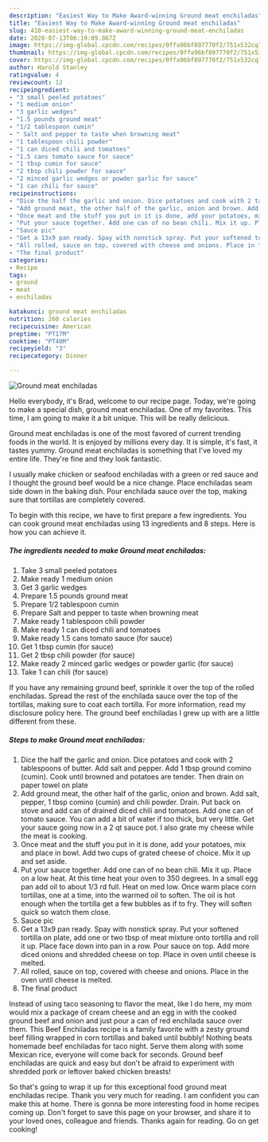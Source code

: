```yaml
---
description: "Easiest Way to Make Award-winning Ground meat enchiladas"
title: "Easiest Way to Make Award-winning Ground meat enchiladas"
slug: 410-easiest-way-to-make-award-winning-ground-meat-enchiladas
date: 2020-07-13T06:19:09.867Z
image: https://img-global.cpcdn.com/recipes/0ffa96bf897770f2/751x532cq70/ground-meat-enchiladas-recipe-main-photo.jpg
thumbnail: https://img-global.cpcdn.com/recipes/0ffa96bf897770f2/751x532cq70/ground-meat-enchiladas-recipe-main-photo.jpg
cover: https://img-global.cpcdn.com/recipes/0ffa96bf897770f2/751x532cq70/ground-meat-enchiladas-recipe-main-photo.jpg
author: Harold Stanley
ratingvalue: 4
reviewcount: 12
recipeingredient:
- "3 small peeled potatoes"
- "1 medium onion"
- "3 garlic wedges"
- "1.5 pounds ground meat"
- "1/2 tablespoon cumin"
- " Salt and pepper to taste when browning meat"
- "1 tablespoon chili powder"
- "1 can diced chili and tomatoes"
- "1.5 cans tomato sauce for sauce"
- "1 tbsp cumin for sauce"
- "2 tbsp chili powder for sauce"
- "2 minced garlic wedges or powder garlic for sauce"
- "1 can chili for sauce"
recipeinstructions:
- "Dice the half the garlic and onion. Dice potatoes and cook with 2 tablespoons of butter. Add salt and pepper. Add 1 tbsp ground comino (cumin). Cook until browned and potatoes are tender. Then drain on paper towel on plate"
- "Add ground meat, the other half of the garlic, onion and brown. Add salt, pepper, 1 tbsp comino (cumin) and chili powder. Drain. Put back on stove and add can of drained diced chili and tomatoes. Add one can of tomato sauce. You can add a bit of water if too thick, but very little. Get your sauce going now in a 2 qt sauce pot. I also grate my cheese while the meat is cooking."
- "Once meat and the stuff you put in it is done, add your potatoes, mix and place in bowl. Add two cups of grated cheese of choice. Mix it up and set aside."
- "Put your sauce together. Add one can of no bean chili. Mix it up. Place on a low heat. At this time heat your oven to 350 degrees. In a small egg pan add oil to about 1/3 rd full. Heat on med low. Once warm place corn tortillas, one at a time, into the warmed oil to soften. The oil is hot enough when the tortilla get a few bubbles as if to fry. They will soften quick so watch them close."
- "Sauce pic"
- "Get a 13x9 pan ready. Spay with nonstick spray. Put your softened tortilla on plate, add one or two tbsp of meat mixture onto tortilla and roll it up. Place face down into pan in a row. Pour sauce on top. Add more diced onions and shredded cheese on top. Place in oven until cheese is melted."
- "All rolled, sauce on top, covered with cheese and onions. Place in the oven until cheese is melted."
- "The final product"
categories:
- Recipe
tags:
- ground
- meat
- enchiladas

katakunci: ground meat enchiladas 
nutrition: 260 calories
recipecuisine: American
preptime: "PT17M"
cooktime: "PT40M"
recipeyield: "3"
recipecategory: Dinner

---
```



![Ground meat enchiladas](https://img-global.cpcdn.com/recipes/0ffa96bf897770f2/751x532cq70/ground-meat-enchiladas-recipe-main-photo.jpg)

Hello everybody, it's Brad, welcome to our recipe page. Today, we're going to make a special dish, ground meat enchiladas. One of my favorites. This time, I am going to make it a bit unique. This will be really delicious.

Ground meat enchiladas is one of the most favored of current trending foods in the world. It is enjoyed by millions every day. It is simple, it's fast, it tastes yummy. Ground meat enchiladas is something that I've loved my entire life. They're fine and they look fantastic.

I usually make chicken or seafood enchiladas with a green or red sauce and I thought the ground beef would be a nice change. Place enchiladas seam side down in the baking dish. Pour enchilada sauce over the top, making sure that tortillas are completely covered.


To begin with this recipe, we have to first prepare a few ingredients. You can cook ground meat enchiladas using 13 ingredients and 8 steps. Here is how you can achieve it.

<!--inarticleads1-->

##### The ingredients needed to make Ground meat enchiladas:

1. Take 3 small peeled potatoes
1. Make ready 1 medium onion
1. Get 3 garlic wedges
1. Prepare 1.5 pounds ground meat
1. Prepare 1/2 tablespoon cumin
1. Prepare  Salt and pepper to taste when browning meat
1. Make ready 1 tablespoon chili powder
1. Make ready 1 can diced chili and tomatoes
1. Make ready 1.5 cans tomato sauce (for sauce)
1. Get 1 tbsp cumin (for sauce)
1. Get 2 tbsp chili powder (for sauce)
1. Make ready 2 minced garlic wedges or powder garlic (for sauce)
1. Take 1 can chili (for sauce)


If you have any remaining ground beef, sprinkle it over the top of the rolled enchiladas. Spread the rest of the enchilada sauce over the top of the tortillas, making sure to coat each tortilla. For more information, read my disclosure policy here. The ground beef enchiladas I grew up with are a little different from these. 

<!--inarticleads2-->

##### Steps to make Ground meat enchiladas:

1. Dice the half the garlic and onion. Dice potatoes and cook with 2 tablespoons of butter. Add salt and pepper. Add 1 tbsp ground comino (cumin). Cook until browned and potatoes are tender. Then drain on paper towel on plate
1. Add ground meat, the other half of the garlic, onion and brown. Add salt, pepper, 1 tbsp comino (cumin) and chili powder. Drain. Put back on stove and add can of drained diced chili and tomatoes. Add one can of tomato sauce. You can add a bit of water if too thick, but very little. Get your sauce going now in a 2 qt sauce pot. I also grate my cheese while the meat is cooking.
1. Once meat and the stuff you put in it is done, add your potatoes, mix and place in bowl. Add two cups of grated cheese of choice. Mix it up and set aside.
1. Put your sauce together. Add one can of no bean chili. Mix it up. Place on a low heat. At this time heat your oven to 350 degrees. In a small egg pan add oil to about 1/3 rd full. Heat on med low. Once warm place corn tortillas, one at a time, into the warmed oil to soften. The oil is hot enough when the tortilla get a few bubbles as if to fry. They will soften quick so watch them close.
1. Sauce pic
1. Get a 13x9 pan ready. Spay with nonstick spray. Put your softened tortilla on plate, add one or two tbsp of meat mixture onto tortilla and roll it up. Place face down into pan in a row. Pour sauce on top. Add more diced onions and shredded cheese on top. Place in oven until cheese is melted.
1. All rolled, sauce on top, covered with cheese and onions. Place in the oven until cheese is melted.
1. The final product


Instead of using taco seasoning to flavor the meat, like I do here, my mom would mix a package of cream cheese and an egg in with the cooked ground beef and onion and just pour a can of red enchilada sauce over them. This Beef Enchiladas recipe is a family favorite with a zesty ground beef filling wrapped in corn tortillas and baked until bubbly! Nothing beats homemade beef enchiladas for taco night. Serve them along with some Mexican rice, everyone will come back for seconds. Ground beef enchiladas are quick and easy but don&#39;t be afraid to experiment with shredded pork or leftover baked chicken breasts! 

So that's going to wrap it up for this exceptional food ground meat enchiladas recipe. Thank you very much for reading. I am confident you can make this at home. There is gonna be more interesting food in home recipes coming up. Don't forget to save this page on your browser, and share it to your loved ones, colleague and friends. Thanks again for reading. Go on get cooking!
